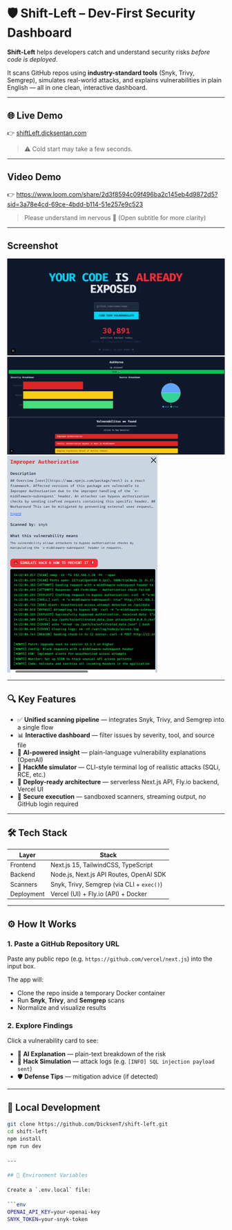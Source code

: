 # 🛡️ Shift-Left – Dev-First Security Dashboard

**Shift-Left** helps developers catch and understand security risks *before code is deployed*.

It scans GitHub repos using **industry-standard tools** (Snyk, Trivy, Semgrep), simulates real-world attacks, and explains vulnerabilities in plain English — all in one clean, interactive dashboard.

---

## 🌐 Live Demo

👉 [shiftLeft.dicksentan.com](https://shiftleft.dicksentan.com)

> ⚠️ Cold start may take a few seconds. 

---

## Video Demo

👉 https://www.loom.com/share/2d3f8594c09f496ba2c145eb4d9872d5?sid=3a78e4cd-69ce-4bdd-b114-51e257e9c523

> Please understand im nervous 😬 (Open subtitle for more clarity)

---

## Screenshot

![Homepage Overview](./public/homePage.png)
![Scan Page Overview](./public/scanPage.png)
![Vulnerability Modal](./public/modal.png)

---

## 🔍 Key Features

- ✅ **Unified scanning pipeline** — integrates Snyk, Trivy, and Semgrep into a single flow
- 📊 **Interactive dashboard** — filter issues by severity, tool, and source file
- 🤖 **AI-powered insight** — plain-language vulnerability explanations (OpenAI)  
- 🐍 **HackMe simulator** — CLI-style terminal log of realistic attacks (SQLi, RCE, etc.)
- 🚀 **Deploy-ready architecture** — serverless Next.js API, Fly.io backend, Vercel UI
- 🔐 **Secure execution** — sandboxed scanners, streaming output, no GitHub login required

---

## 🛠 Tech Stack

| Layer       | Stack                                     |
|-------------|-------------------------------------------|
| Frontend    | Next.js 15, TailwindCSS, TypeScript       |
| Backend     | Node.js, Next.js API Routes, OpenAI SDK   |
| Scanners    | Snyk, Trivy, Semgrep (via CLI + `exec()`) |
| Deployment  | Vercel (UI) + Fly.io (API) + Docker       |

---

## ⚙️ How It Works

### 1. Paste a GitHub Repository URL

Paste any public repo (e.g. `https://github.com/vercel/next.js`) into the input box.

The app will:

- Clone the repo inside a temporary Docker container
- Run **Snyk**, **Trivy**, and **Semgrep** scans
- Normalize and visualize results

### 2. Explore Findings

Click a vulnerability card to see:

- 🤖 **AI Explanation** — plain-text breakdown of the risk
- 🚨 **Hack Simulation** — attack logs (e.g. `[INFO] SQL injection payload sent`)
- 🛡️ **Defense Tips** — mitigation advice (if detected)

---

## 🧱 Local Development

```bash
git clone https://github.com/DicksenT/shift-left.git
cd shift-left
npm install
npm run dev

---

## 🔐 Environment Variables

Create a `.env.local` file:

```env
OPENAI_API_KEY=your-openai-key
SNYK_TOKEN=your-snyk-token
